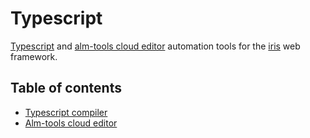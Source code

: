 # Typescript

[Typescript](http://www.typescriptlang.org/) and [alm-tools cloud editor](http://alm.tools/) automation tools for the [iris](https://github.com/IRuslan/iris) web framework.


## Table of contents

* [Typescript compiler](_examples/typescript/main.go)
* [Alm-tools cloud editor](_examples/editor/main.go)